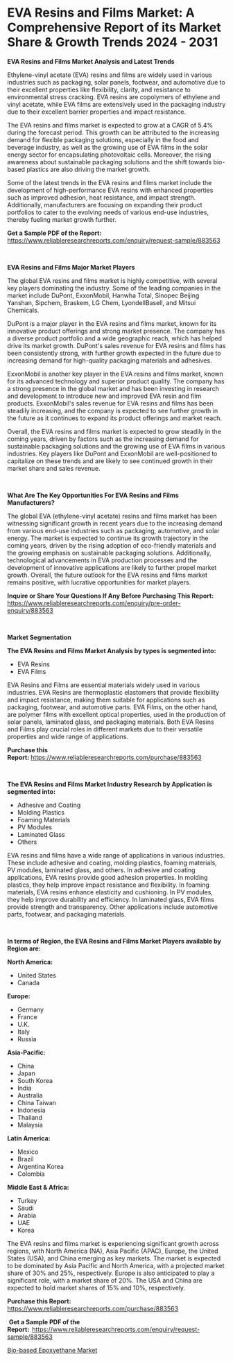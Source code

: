<p><h1>EVA Resins and Films Market: A Comprehensive Report of its Market Share & Growth Trends 2024 - 2031</h1></p><p><strong>EVA Resins and Films Market Analysis and Latest Trends</strong></p>
<p><p>Ethylene-vinyl acetate (EVA) resins and films are widely used in various industries such as packaging, solar panels, footwear, and automotive due to their excellent properties like flexibility, clarity, and resistance to environmental stress cracking. EVA resins are copolymers of ethylene and vinyl acetate, while EVA films are extensively used in the packaging industry due to their excellent barrier properties and impact resistance.</p><p>The EVA resins and films market is expected to grow at a CAGR of 5.4% during the forecast period. This growth can be attributed to the increasing demand for flexible packaging solutions, especially in the food and beverage industry, as well as the growing use of EVA films in the solar energy sector for encapsulating photovoltaic cells. Moreover, the rising awareness about sustainable packaging solutions and the shift towards bio-based plastics are also driving the market growth.</p><p>Some of the latest trends in the EVA resins and films market include the development of high-performance EVA resins with enhanced properties such as improved adhesion, heat resistance, and impact strength. Additionally, manufacturers are focusing on expanding their product portfolios to cater to the evolving needs of various end-use industries, thereby fueling market growth further.</p></p>
<p><strong>Get a Sample PDF of the Report:&nbsp;</strong> <a href="https://www.reliableresearchreports.com/enquiry/request-sample/883563">https://www.reliableresearchreports.com/enquiry/request-sample/883563</a></p>
<p>&nbsp;</p>
<p><strong>EVA Resins and Films Major Market Players</strong></p>
<p><p>The global EVA resins and films market is highly competitive, with several key players dominating the industry. Some of the leading companies in the market include DuPont, ExxonMobil, Hanwha Total, Sinopec Beijing Yanshan, Sipchem, Braskem, LG Chem, LyondellBasell, and Mitsui Chemicals.</p><p>DuPont is a major player in the EVA resins and films market, known for its innovative product offerings and strong market presence. The company has a diverse product portfolio and a wide geographic reach, which has helped drive its market growth. DuPont's sales revenue for EVA resins and films has been consistently strong, with further growth expected in the future due to increasing demand for high-quality packaging materials and adhesives.</p><p>ExxonMobil is another key player in the EVA resins and films market, known for its advanced technology and superior product quality. The company has a strong presence in the global market and has been investing in research and development to introduce new and improved EVA resin and film products. ExxonMobil's sales revenue for EVA resins and films has been steadily increasing, and the company is expected to see further growth in the future as it continues to expand its product offerings and market reach.</p><p>Overall, the EVA resins and films market is expected to grow steadily in the coming years, driven by factors such as the increasing demand for sustainable packaging solutions and the growing use of EVA films in various industries. Key players like DuPont and ExxonMobil are well-positioned to capitalize on these trends and are likely to see continued growth in their market share and sales revenue.</p></p>
<p>&nbsp;</p>
<p><strong>What Are The Key Opportunities For EVA Resins and Films Manufacturers?</strong></p>
<p><p>The global EVA (ethylene-vinyl acetate) resins and films market has been witnessing significant growth in recent years due to the increasing demand from various end-use industries such as packaging, automotive, and solar energy. The market is expected to continue its growth trajectory in the coming years, driven by the rising adoption of eco-friendly materials and the growing emphasis on sustainable packaging solutions. Additionally, technological advancements in EVA production processes and the development of innovative applications are likely to further propel market growth. Overall, the future outlook for the EVA resins and films market remains positive, with lucrative opportunities for market players.</p></p>
<p><strong>Inquire or Share Your Questions If Any Before Purchasing This Report:</strong> <a href="https://www.reliableresearchreports.com/enquiry/pre-order-enquiry/883563">https://www.reliableresearchreports.com/enquiry/pre-order-enquiry/883563</a></p>
<p>&nbsp;</p>
<p><strong>Market Segmentation</strong></p>
<p><strong>The EVA Resins and Films Market Analysis by types is segmented into:</strong></p>
<p><ul><li>EVA Resins</li><li>EVA Films</li></ul></p>
<p><p>EVA Resins and Films are essential materials widely used in various industries. EVA Resins are thermoplastic elastomers that provide flexibility and impact resistance, making them suitable for applications such as packaging, footwear, and automotive parts. EVA Films, on the other hand, are polymer films with excellent optical properties, used in the production of solar panels, laminated glass, and packaging materials. Both EVA Resins and Films play crucial roles in different markets due to their versatile properties and wide range of applications.</p></p>
<p><strong>Purchase this Report:&nbsp;</strong><a href="https://www.reliableresearchreports.com/purchase/883563">https://www.reliableresearchreports.com/purchase/883563</a></p>
<p>&nbsp;</p>
<p><strong>The EVA Resins and Films Market Industry Research by Application is segmented into:</strong></p>
<p><ul><li>Adhesive and Coating</li><li>Molding Plastics</li><li>Foaming Materials</li><li>PV Modules</li><li>Laminated Glass</li><li>Others</li></ul></p>
<p><p>EVA resins and films have a wide range of applications in various industries. These include adhesive and coating, molding plastics, foaming materials, PV modules, laminated glass, and others. In adhesive and coating applications, EVA resins provide good adhesion properties. In molding plastics, they help improve impact resistance and flexibility. In foaming materials, EVA resins enhance elasticity and cushioning. In PV modules, they help improve durability and efficiency. In laminated glass, EVA films provide strength and transparency. Other applications include automotive parts, footwear, and packaging materials.</p></p>
<p>&nbsp;</p>
<p><strong>In terms of Region, the EVA Resins and Films Market Players available by Region are:</strong></p>
<p>
    <p> <strong> North America: </strong>
        <ul>
            <li>United States</li>
            <li>Canada</li>
        </ul>
        </p> 
    <p> <strong> Europe: </strong>
        <ul>
            <li>Germany</li>
            <li>France</li>
            <li>U.K.</li>
            <li>Italy</li>
            <li>Russia</li>
        </ul>
        </p> 
    <p> <strong> Asia-Pacific: </strong>
        <ul>
            <li>China</li>
            <li>Japan</li>
            <li>South Korea</li>
            <li>India</li>
            <li>Australia</li>
            <li>China Taiwan</li>
            <li>Indonesia</li>
            <li>Thailand</li>
            <li>Malaysia</li>
        </ul>
        </p> 
    <p> <strong> Latin America: </strong>
        <ul>
            <li>Mexico</li>
            <li>Brazil</li>
            <li>Argentina Korea</li>
            <li>Colombia</li>
        </ul>
        </p> 
    <p> <strong> Middle East & Africa: </strong>
        <ul>
            <li>Turkey</li>
            <li>Saudi</li>
            <li>Arabia</li>
            <li>UAE</li>
            <li>Korea</li>
        </ul>
    </p>
    </p>
<p><p>The EVA resins and films market is experiencing significant growth across regions, with North America (NA), Asia Pacific (APAC), Europe, the United States (USA), and China emerging as key markets. The market is expected to be dominated by Asia Pacific and North America, with a projected market share of 30% and 25%, respectively. Europe is also anticipated to play a significant role, with a market share of 20%. The USA and China are expected to hold market shares of 15% and 10%, respectively.</p></p>
<p><strong>Purchase this Report: </strong><a href="https://www.reliableresearchreports.com/purchase/883563">https://www.reliableresearchreports.com/purchase/883563</a></p>
<p>&nbsp;<strong>Get a Sample PDF of the Report:&nbsp;&nbsp;</strong><a href="https://www.reliableresearchreports.com/enquiry/request-sample/883563">https://www.reliableresearchreports.com/enquiry/request-sample/883563</a></p>
<p><strong></strong></p>
<p><p><a href="https://summer-dogwood-3e9.notion.site/Bio-based-Epoxyethane-Market-Size-Global-Industry-Overview-Market-Segmentation-and-Forecast-2024--f12608ef4f994416887761c51b7289b6">Bio-based Epoxyethane Market</a></p></p>